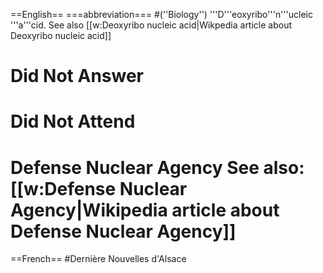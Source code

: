 ==English==
===abbreviation===
#(''Biology'') '''D'''eoxyribo'''n'''ucleic '''a'''cid. See also [[w:Deoxyribo nucleic acid|Wikpedia article about Deoxyribo nucleic acid]]
# Did Not Answer
# Did Not Attend
# Defense Nuclear Agency See also: [[w:Defense Nuclear Agency|Wikipedia article about Defense Nuclear Agency]]

==French==
#Dernière Nouvelles d'Alsace